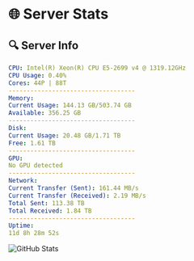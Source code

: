 # 🌐 Server Stats
## 🔍 Server Info
```yaml
CPU: Intel(R) Xeon(R) CPU E5-2699 v4 @ 1319.12GHz
CPU Usage: 0.40%
Cores: 44P | 88T
-----------------------------------
Memory:
Current Usage: 144.13 GB/503.74 GB
Available: 356.25 GB
-----------------------------------
Disk:
Current Usage: 20.48 GB/1.71 TB
Free: 1.61 TB
-----------------------------------
GPU:
No GPU detected
-----------------------------------
Network:
Current Transfer (Sent): 161.44 MB/s
Current Transfer (Received): 2.19 MB/s
Total Sent: 113.38 TB
Total Received: 1.84 TB
-----------------------------------
Uptime:
11d 8h 28m 52s
```
![GitHub Stats](https://img.shields.io/badge/Updated-2025-02-19_07:12:10-blue)
